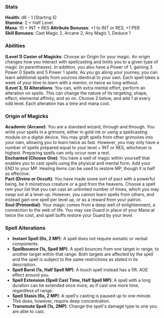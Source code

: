 ### Stats
**Health**: d6 - 1 (Starting 5)  
**Stamina**: 2 + Half Level  
**Mana**: 10 + INT + RES
**Attribute Bonuses**: +1 to INT or RES, +1 PER  
**Skill Bonuses**: Cast Magic 2, Arcane 2, Any Magic 1, Deduce 1  

### Abilities
**(Level 1) Caster of Magicks**: Choose an Origin for your magic. An origin changes how you interact with spellcasting and limits you to a given type of magic (in parentheses). In addition, you also have a Power of 1, gaining 3 Power 0 Spells and 5 Power 1 spells. As you go along your journey, you can learn additional spells from sources identical to your own. Each spell takes a week of your time to learn with a mentor, or twice as long without.  
**(Level 3, 5) Alterations**: You can, with extra mental effort, perform an alteration on spells. This can change the nature of its targeting, shape, effect, elemental affinity, and so on. Choose 2 below, and add 1 at every odd level. Each alteration has a time and mana cost.  

### Origin of Magicks
**Academic (Arcane)**: You are a standard wizard, through and through. You write your spells in a grimoire, either in gold ink or using a spellcasting module on a digital device. You may graft spells from other grimoires into your own, allowing you to learn twice as fast. However, you may only have a number of spells prepared equal to your level + INT or RES, whichever is highest. Preparing spells can only occur over a rest.  
**Enchanted (Choose One)**: You have a well of magic within yourself that enables you to cast spells using the physical and mental form. Add your END to your MP. Healing items can be used to restore MP, though it is half as effective.  
**Pact (Divine or Occult)**: You have made some sort of pact with a powerful being, be it monstrous creature or a god from the heavens. Choose a spell rom your list that you can cast an unlimited number of times, which you may swap out at a level-up. However, you cannot learn spells from others, and instead gain one spell per level up, or as a reward from your patron.  
**Soul (Primordial)**: Your magic comes from a deep well of enlightenment, a connection to the web of life. You may use Guard in place of your Mana at twice the cost, and spell buffs restore your Guard by your level.

### Spell Alterations
- **Instant Spell (0s, 2 MP)**: A spell does not require somatic or verbal components.
- **Spellbounce (1s, Spell MP)**: A spell bounces from one target in range, to another target within that range. Both targets are affected by the spell and the spell is subject to the same restrictions as stated in its description.
- **Spell Burst (1s, Half Spell MP)**: A touch spell instead has a 5ft. AOE effect around you.
- **Spell Extension (Spell Cast Time, Half Spell MP)**: A spell with a long duration can be extended once more, as if cast one more time, regardless of range.
- **Spell Stasis (6s, 2 MP)**: A spell's casting is paused up to one minute. This does, however, require deep concentration.
- **Transmute Spell (1s, 2MP)**: Change the spell's damage type to one you are able to cast.